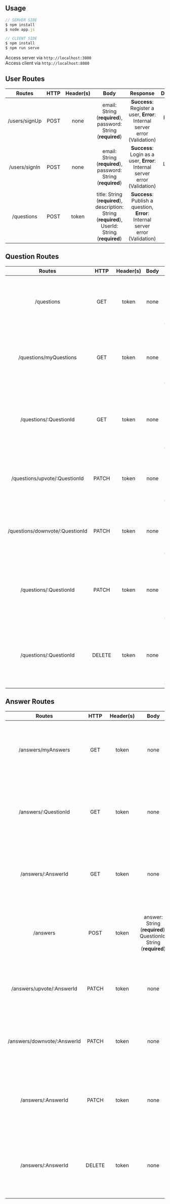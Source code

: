 ## Usage
```javascript
// SERVER SIDE
$ npm install
$ node app.js

// CLIENT SIDE
$ npm install
$ npm run serve
```
Access server via `http://localhost:3000`<br>
Access client via `http://localhost:8080`

##  User Routes
|Routes|HTTP|Header(s)|Body|Response|Description|
|:--:|:--:|:--:|:--:|:--:|:--:|
|/users/signUp  |POST  |none|email: String (**required**),  password: String (**required**)|**Success**: Register a user, **Error**: Internal server error (Validation)|Register a user|
|/users/signIn  |POST  |none|email: String (**required**), password: String (**required**) |**Success**: Login as a user, **Error**: Internal server error (Validation)|Login as a user|
|/questions  |POST  |token|title: String (**required**), description: String (**required**), UserId: String (**required**) |**Success**: Publish a question, **Error**: Internal server error (Validation)|Publish a question|

## Question Routes
|Routes|HTTP|Header(s)|Body|Response|Description|
|:--:|:--:|:--:|:--:|:--:|:--:|
|/questions  |GET  |token|none|**Success**: Get all questions, **Error**: Internal server error (Validation)|Get all questions|
|/questions/myQuestions  |GET  |token|none|**Success**: Get logged in user's questions, **Error**: Internal server error (Validation)|Get logged in user's questions|
|/questions/:QuestionId  |GET  |token|none|**Success**: Get a logged in user's question, **Error**: Internal server error (Validation)|Get logged in user's question|
|/questions/upvote/:QuestionId  |PATCH  |token|none|**Success**: Upvote a question, **Error**: Internal server error (Validation)|Upvote a question|
|/questions/downvote/:QuestionId  |PATCH  |token|none|**Success**: Downvote a question, **Error**: Internal server error (Validation)|Downvote a question|
|/questions/:QuestionId  |PATCH  |token|none|**Success**: Update logged in user's question, **Error**: Internal server error (Validation)|Update logged in user's question|
|/questions/:QuestionId  |DELETE  |token|none|**Success**: Delete logged in user's question, **Error**: Internal server error (Validation)|Delete logged in user's question|

## Answer Routes
|Routes|HTTP|Header(s)|Body|Response|Description|
|:--:|:--:|:--:|:--:|:--:|:--:|
|/answers/myAnswers  |GET  |token|none|**Success**: Get logged in user's questions, **Error**: Internal server error (Validation)|Get logged in user's questions|
|/answers/:QuestionId  |GET  |token|none|**Success**: Get logged in user's answer to a question, **Error**: Internal server error (Validation)|Get logged in user's answer to a question|
|/answers/:AnswerId  |GET  |token|none|**Success**: Get logged in user's answer, **Error**: Internal server error (Validation)|Get logged in user's answer|
|/answers  |POST  |token|answer: String (**required**), QuestionId: String (**required**)|**Success**: Create an answer to a question, **Error**: Internal server error (Validation)|Create an answer to a question|
|/answers/upvote/:AnswerId  |PATCH  |token|none|**Success**: Upvote an answer, **Error**: Internal server error (Validation)|Upvote an answer|
|/answers/downvote/:AnswerId  |PATCH  |token|none|**Success**: Downvote an answer, **Error**: Internal server error (Validation)|Downvote an answer|
|/answers/:AnswerId  |PATCH  |token|none|**Success**: Update logged in user's answer, **Error**: Internal server error (Validation)|Update logged in user's answer|
|/answers/:AnswerId  |DELETE  |token|none|**Success**: Delete logged in user's answer, **Error**: Internal server error (Validation)|Delete logged in user's answer|
